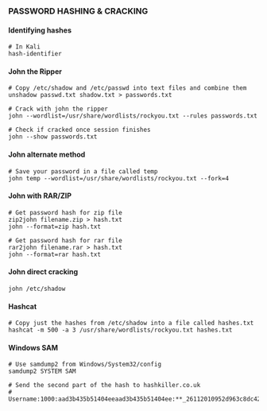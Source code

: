 ### PASSWORD HASHING & CRACKING
#### Identifying hashes
```
# In Kali
hash-identifier
```
#### John the Ripper
```
# Copy /etc/shadow and /etc/passwd into text files and combine them
unshadow passwd.txt shadow.txt > passwords.txt

# Crack with john the ripper
john --wordlist=/usr/share/wordlists/rockyou.txt --rules passwords.txt 

# Check if cracked once session finishes
john --show passwords.txt
```
#### John alternate method
```
# Save your password in a file called temp
john temp --wordlist=/usr/share/wordlists/rockyou.txt --fork=4
```
#### John with RAR/ZIP
```
# Get password hash for zip file
zip2john filename.zip > hash.txt 
john --format=zip hash.txt 

# Get password hash for rar file
rar2john filename.rar > hash.txt
john --format=rar hash.txt
```

#### John direct cracking
```
john /etc/shadow
```

#### Hashcat
```
# Copy just the hashes from /etc/shadow into a file called hashes.txt
hashcat -m 500 -a 3 /usr/share/wordlists/rockyou.txt hashes.txt
```

#### Windows SAM
```
# Use samdump2 from Windows/System32/config
samdump2 SYSTEM SAM

# Send the second part of the hash to hashkiller.co.uk
# Username:1000:aad3b435b51404eeaad3b435b51404ee:**_26112010952d963c8dc4217daec986d9_**:::
```


